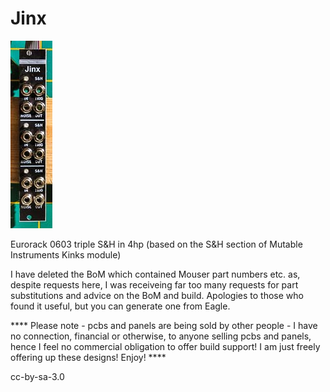 # Jinx

![jinx](https://github.com/forestcaver/Jinx/blob/master/jinx_01.jpg)

Eurorack 0603 triple S&amp;H in 4hp (based on the S&H section of Mutable Instruments Kinks module)

I have deleted the BoM which contained Mouser part numbers etc. as, despite requests here, I was receiveing far too many requests for part substitutions and advice on the BoM and build. Apologies to those who found it useful, but you can generate one from Eagle.

**** Please note - pcbs and panels are being sold by other people - I have no connection, financial or otherwise, to anyone selling pcbs and panels, hence I feel no commercial obligation to offer build support! I am just freely offering up these designs! Enjoy! ****


cc-by-sa-3.0
